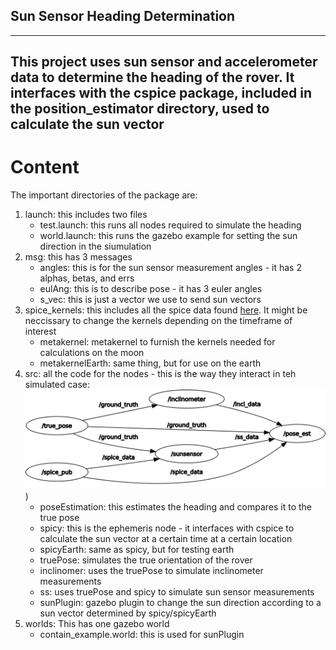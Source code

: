 ## Sun Sensor Heading Determination
---
This project uses sun sensor and accelerometer data to determine the heading of the rover. It interfaces with the cspice package, included in the position_estimator directory, used to calculate the sun vector
---
# Content
The important directories of the package are:
1. launch: this includes two files
	- test.launch: this runs all nodes required to simulate the heading
	- world.launch: this runs the gazebo example for setting the sun direction in the siumulation
2. msg: this has 3 messages
	- angles: this is for the sun sensor measurement angles - it has 2 alphas, betas, and errs
	- eulAng: this is to describe pose - it has 3 euler angles
	- s_vec: this is just a vector we use to send sun vectors
3. spice_kernels: this includes all the spice data found [here](https://naif.jpl.nasa.gov/pub/naif/generic_kernels/). It might be neccissary to change the kernels depending on the timeframe of interest
	- metakernel: metakernel to furnish the kernels needed for calculations on the moon
	- metakernelEarth: same thing, but for use on the earth
4. src: all the code for the nodes - this is the way they interact in teh simulated case: ![nodes](graph_sim.png))
	- poseEstimation: this estimates the heading and compares it to the true pose
	- spicy: this is the ephemeris node - it interfaces with cspice to calculate the sun vector at a certain time at a certain location
	- spicyEarth: same as spicy, but for testing earth
	- truePose: simulates the true orientation of the rover
	- inclinomer: uses the truePose to simulate inclinometer measurements
	- ss: uses truePose and spicy to simulate sun sensor measurements
	- sunPlugin: gazebo plugin to change the sun direction according to a sun vector determined by spicy/spicyEarth
5. worlds: This has one gazebo world
	- contain_example.world: this is used for sunPlugin

